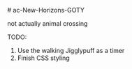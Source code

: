 <h># ac-New-Horizons-GOTY</h>
<p>not actually animal crossing</p>


<p>TODO: </p>
 <ol>
  <li>Use the walking Jigglypuff as a timer</li>
  <li>Finish CSS styling</li>
</ol> 
